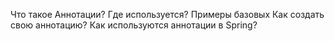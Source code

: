 Что такое Аннотации?
Где используется?
Примеры базовых
Как создать свою аннотацию?
Как используются аннотации в Spring?
